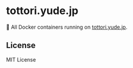 # tottori.yude.jp
🐬 All Docker containers running on [tottori.yude.jp](https://tottori.yude.jp).

## License
MIT License